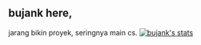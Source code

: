 ## bujank here,
jarang bikin proyek, seringnya main cs.
[![bujank's stats](https://github-readme-stats.vercel.app/api?username=hanswryy)](https://github.com/anuraghazra/github-readme-stats)
<!--
**hanswryy/hanswryy** is a ✨ _special_ ✨ repository because its `README.md` (this file) appears on your GitHub profile.

Here are some ideas to get you started:

- 🔭 I’m currently working on ...
- 🌱 I’m currently learning ...
- 👯 I’m looking to collaborate on ...
- 🤔 I’m looking for help with ...
- 💬 Ask me about ...
- 📫 How to reach me: ...
- 😄 Pronouns: ...
- ⚡ Fun fact: ...
-->
